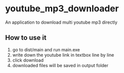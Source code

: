 # youtube_mp3_downloader

An application to download multi youtube mp3 directly

## How to use it

1. go to dist/main and run main.exe
2. write down the youtube link in textbox line by line
3. click download
4. downloaded files will be saved in output folder